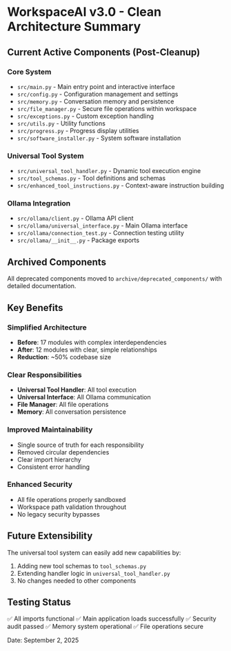# WorkspaceAI v3.0 - Clean Architecture Summary

## Current Active Components (Post-Cleanup)

### Core System
- `src/main.py` - Main entry point and interactive interface
- `src/config.py` - Configuration management and settings
- `src/memory.py` - Conversation memory and persistence
- `src/file_manager.py` - Secure file operations within workspace
- `src/exceptions.py` - Custom exception handling
- `src/utils.py` - Utility functions
- `src/progress.py` - Progress display utilities
- `src/software_installer.py` - System software installation

### Universal Tool System
- `src/universal_tool_handler.py` - Dynamic tool execution engine
- `src/tool_schemas.py` - Tool definitions and schemas
- `src/enhanced_tool_instructions.py` - Context-aware instruction building

### Ollama Integration
- `src/ollama/client.py` - Ollama API client
- `src/ollama/universal_interface.py` - Main Ollama interface
- `src/ollama/connection_test.py` - Connection testing utility
- `src/ollama/__init__.py` - Package exports

## Archived Components
All deprecated components moved to `archive/deprecated_components/` with detailed documentation.

## Key Benefits

### Simplified Architecture
- **Before**: 17 modules with complex interdependencies
- **After**: 12 modules with clear, simple relationships
- **Reduction**: ~50% codebase size

### Clear Responsibilities
- **Universal Tool Handler**: All tool execution
- **Universal Interface**: All Ollama communication  
- **File Manager**: All file operations
- **Memory**: All conversation persistence

### Improved Maintainability
- Single source of truth for each responsibility
- Removed circular dependencies
- Clear import hierarchy
- Consistent error handling

### Enhanced Security
- All file operations properly sandboxed
- Workspace path validation throughout
- No legacy security bypasses

## Future Extensibility
The universal tool system can easily add new capabilities by:
1. Adding new tool schemas to `tool_schemas.py`
2. Extending handler logic in `universal_tool_handler.py`
3. No changes needed to other components

## Testing Status
✅ All imports functional
✅ Main application loads successfully
✅ Security audit passed
✅ Memory system operational
✅ File operations secure

Date: September 2, 2025
